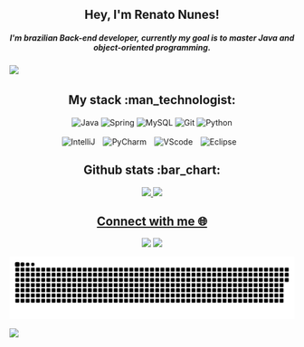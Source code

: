 <h2 align="center">Hey, I'm Renato Nunes! </h2>

<h5 align="center"> I'm brazilian Back-end developer, currently my goal is to master Java and object-oriented programming.  </h5>
 
</p align="center">
<img src="https://lh3.googleusercontent.com/pw/AMWts8Dy6oocX3pORHV4kBUuSLfKBTqJSliJ8baSxtugsn9BSSAZ7vfWDZMsP8Nio4irOFhbsIMFiRCTZPynpFoKf9Tac9sxnvLZRcUcxSkrx3QMFABXzqutCkp6rW1CGJhm7nuEMixc1wKB4QbVV8hzWW8V=w1173-h259-no?authuser=0" />
 
<h2 align="center">My stack :man_technologist:</h2>

<div align="center">
  <div>
  <img align="center" alt="Java"  height="30" width="40" src="https://cdn.jsdelivr.net/gh/devicons/devicon/icons/java/java-original.svg">
  <img align="center" alt="Spring" height="30" width="40" src="https://cdn.jsdelivr.net/gh/devicons/devicon/icons/spring/spring-original.svg">
  <img align="center" alt="MySQL" height="30" width="40" src="https://cdn.jsdelivr.net/gh/devicons/devicon/icons/mysql/mysql-original.svg">
  <img align="center" alt="Git" height="30" width="40" src="https://cdn.jsdelivr.net/gh/devicons/devicon/icons/git/git-original.svg">
  <img align="center" alt="Python" height="30" width="40" src="https://cdn.jsdelivr.net/gh/devicons/devicon/icons/python/python-original.svg">
  <br />
  <br />
  <img alt="IntelliJ" style="padding-right:10px;" src="https://img.shields.io/badge/IntelliJ_IDEA-000000.svg?style=for-the-badge&logo=intellij-idea&logoColor=white"/>
  <img alt="PyCharm" style="padding-right:10px;" src="https://img.shields.io/badge/PyCharm-000000.svg?&style=for-the-badge&logo=PyCharm&logoColor=white"/>
  <img alt="VScode" style="padding-right:10px;" src="https://img.shields.io/badge/Visual_Studio_Code-0078D4?style=for-the-badge&logo=visual%20studio%20code&logoColor=white"/> 
  <img alt="Eclipse" style="padding-right:10px;" src="https://img.shields.io/badge/Eclipse-2C2255?style=for-the-badge&logo=eclipse&logoColor=white"/> 
  <br />
  
</div>

<h2 align="center">Github stats :bar_chart:</h2>

<div align="center">
  <a href="https://github.com/renatodwork">
  <img width="42%" src="https://github-readme-stats.vercel.app/api?username=renatodwork&bg_color=1e2035&text_color=8ba9ef&icon_color=c6dffe&title_color=5d85f7&count_private=true&hide_border=true&show_icons=true"/>
  <img width="46%" src="https://github-readme-stats.vercel.app/api/top-langs/?username=renatodwork&bg_color=1e2035&text_color=8ba9ef&icon_color=c6dffe&title_color=5d85f7&layout=compact&theme=tokyonight&langs_count=7&hide_border=true"/>

<h2 align="center">Connect with me 🌐 </h2>

<div> 

  <a href="https://www.linkedin.com/in/renatodwork/" target="_blank"><img src="https://img.shields.io/badge/LinkedIn-0077B5?style=for-the-badge&logo=linkedin&logoColor=white" target="_blank"></a> 
<a href ="mailto:renatodwork@gmail.com"><img src="https://img.shields.io/badge/Gmail-D14836?style=for-the-badge&logo=gmail&logoColor=white" target="_blank"></a> 
  
</div>
   
![Snake animation](https://github.com/renatodwork/renatodwork/blob/output/github-contribution-grid-snake.svg)   
   
<p align="left">
  <img src="https://capsule-render.vercel.app/api?type=waving&color=gradient&height=100&section=footer"/>
</p>
   
